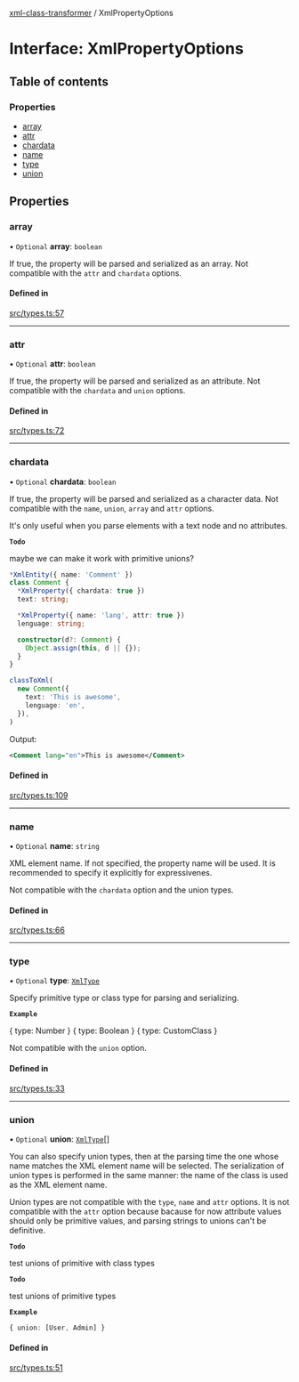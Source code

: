 [xml-class-transformer](../README.md) / XmlPropertyOptions

# Interface: XmlPropertyOptions

## Table of contents

### Properties

- [array](XmlPropertyOptions.md#array)
- [attr](XmlPropertyOptions.md#attr)
- [chardata](XmlPropertyOptions.md#chardata)
- [name](XmlPropertyOptions.md#name)
- [type](XmlPropertyOptions.md#type)
- [union](XmlPropertyOptions.md#union)

## Properties

### array

• `Optional` **array**: `boolean`

If true, the property will be parsed and serialized as an array.
Not compatible with the `attr` and `chardata` options.

#### Defined in

[src/types.ts:57](https://github.com/Edgar-P-yan/xml-class-transformer/blob/09b4b2d/src/types.ts#L57)

___

### attr

• `Optional` **attr**: `boolean`

If true, the property will be parsed and serialized as an attribute.
Not compatible with the `chardata` and `union` options.

#### Defined in

[src/types.ts:72](https://github.com/Edgar-P-yan/xml-class-transformer/blob/09b4b2d/src/types.ts#L72)

___

### chardata

• `Optional` **chardata**: `boolean`

If true, the property will be parsed and serialized as a character data.
Not compatible with the `name`, `union`, `array` and `attr` options.

It's only useful when you parse elements with a text node and no attributes.

**`Todo`**

maybe we can make it work with primitive unions?

```ts
*XmlEntity({ name: 'Comment' })
class Comment {
  *XmlProperty({ chardata: true })
  text: string;

  *XmlProperty({ name: 'lang', attr: true })
  lenguage: string;

  constructor(d?: Comment) {
    Object.assign(this, d || {});
  }
}

classToXml(
  new Comment({
    text: 'This is awesome',
    lenguage: 'en',
  }),
)
```

Output:
```xml
<Comment lang="en">This is awesome</Comment>
```

#### Defined in

[src/types.ts:109](https://github.com/Edgar-P-yan/xml-class-transformer/blob/09b4b2d/src/types.ts#L109)

___

### name

• `Optional` **name**: `string`

XML element name.
If not specified, the property name will be used.
It is recommended to specify it explicitly for expressivenes.

Not compatible with the `chardata` option and the union types.

#### Defined in

[src/types.ts:66](https://github.com/Edgar-P-yan/xml-class-transformer/blob/09b4b2d/src/types.ts#L66)

___

### type

• `Optional` **type**: [`XmlType`](../README.md#xmltype)

Specify primitive type or class type for parsing and serializing.

**`Example`**

{ type: Number }
{ type: Boolean }
{ type: CustomClass }

Not compatible with the `union` option.

#### Defined in

[src/types.ts:33](https://github.com/Edgar-P-yan/xml-class-transformer/blob/09b4b2d/src/types.ts#L33)

___

### union

• `Optional` **union**: [`XmlType`](../README.md#xmltype)[]

You can also specify union types, then at the parsing time
the one whose name matches the XML element name will be selected.
The serialization of union types is performed in the same manner:
the name of the class is used as the XML element name.

Union types are not compatible with the `type`, `name` and `attr` options.
It is not compatible with the `attr` option because bacause for now attribute values should
only be primitive values, and parsing strings to unions can't be definitive.

**`Todo`**

test unions of primitive with class types

**`Todo`**

test unions of primitive types

**`Example`**

```ts
{ union: [User, Admin] }
```

#### Defined in

[src/types.ts:51](https://github.com/Edgar-P-yan/xml-class-transformer/blob/09b4b2d/src/types.ts#L51)

